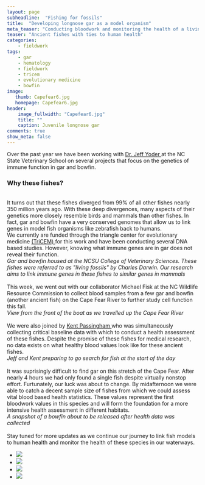 ```yaml
---
layout: page
subheadline:  "Fishing for fossils"
title:  "Developing longnose gar as a model organism"
meta_teaser: "Conducting bloodwork and monitoring the health of a living fossil"
teaser: "Ancient fishes with ties to human health"
categories:
    - fieldwork
tags:
    - gar
    - hematology
    - fieldwork
    - tricem
    - evolutionary medicine
    - bowfin
image:
   thumb: Capefear6.jpg
   homepage: Capefear6.jpg
header: 
    image_fullwidth: "Capefear6.jpg"
    title: ""
    caption: Juvenile longnose gar
comments: true
show_meta: false
---
```


Over the past year we have been working with <a href='http://www4.ncsu.edu/~jayoder/'> Dr. Jeff Yoder </a> at the NC State Veterinary School on several projects that focus on the genetics of immune function in gar and bowfin. 
<h3>Why these fishes?</h3>
<br> 
It turns out that these fishes diverged from 99% of all other fishes nearly 350 million years ago. With these deep divergences, many aspects of their genetics more closely resemble birds and mammals than other fishes. In fact, gar and bowfin have a very conserved genomes that allow us to link genes in model fish organisms like zebrafish back to humans. 
<br>
We currently are funded through the triangle center for evolutionary medicine <a href='http://tricem.dreamhosters.com/'> (TriCEM) </a> for this work and have been conducting several DNA based studies. However, knowing what immune genes are in gar does not reveal their function.
<br>  
<img class="b30" src="http://carolinafishes.github.io/images/Capefear9.jpg" alt=""><em>Gar and bowfin housed at the NCSU College of Veterinary Sciences. These fishes were referred to as "living fossils" by Charles Darwin. Our research aims to link immune genes in these fishes to similar genes in mammals</em>
<br>
<br>
This week, we went out with our collaborator Michael Fisk at the NC Wildlife Resource Commission to collect blood samples from a few gar and bowfin (another ancient fish) on the Cape Fear River to further study cell function this fall.
<br> 
<img class="b30" src="http://carolinafishes.github.io/images/Capefear4.jpg" alt=""><em>View from the front of the boat as we travelled up the Cape Fear River</em>
<br>
<br>
We were also joined by <a href='https://cvm.ncsu.edu/directory/passingham-ronald/Kent Passingham'> Kent Passingham </a> who was simultaneously collecting critical baseline data with which to conduct a health assessment of these fishes. Despite the promise of these fishes for medical research, no data exists on what healthy blood values look like for these ancient fishes.
<br> 
<img class="b30" src="http://carolinafishes.github.io/images/Capefear2.jpg" alt=""><em>Jeff and Kent preparing to go search for fish at the start of the day</em>
<br>
<br>
It was suprisingly difficult to find gar on this stretch of the Cape Fear. After nearly 4 hours we had only found a single fish despite virtually nonstop effort. Furtunately, our luck was about to change. By midafternoon we were able to catch a decent sample size of fishes from which we could assess vital blood based health statistics. These values represent the first bloodwork values in this species and will form the foundation for a more intensive health assessment in different habitats. 
<br>  
<img class="b30" src="http://carolinafishes.github.io/images/Capefear7.jpg" alt=""><em>A snapshot of a bowfin about to be released after health data was collected</em>
<br>
<br>
Stay tuned for more updates as we continue our journey to link fish models to human health and monitor the health of these species in our waterways. 
<ul class="clearing-thumbs small-block-grid-2" data-clearing>
  <li><a href="{{ site.url }}/images/Capefear1.jpg"><img  data-caption="Potential habitat along the Cape Fear" class="th" src="{{ site.url }}/images/Capefear1_thumb.jpg"></a></li>
  <li><a href="{{ site.url }}/images/Capefear3.jpg"><img  data-caption="View from the boat" class="th" src="{{ site.url }}/images/Capefear3_thumb.jpg"></a></li>
  <li><a href="{{ site.url }}/images/Capefear5.jpg"><img  data-caption="Electrodes on the boat" class="th" src="{{ site.url }}/images/Capefear5_thumb.jpg"></a></li>
  <li><a href="{{ site.url }}/images/Capefear8.jpg"><img  data-caption="Gar and bowfin housed at NCSU" class="th" src="{{ site.url }}/images/Capefear8_thumb.jpg"></a></li>
</ul>










